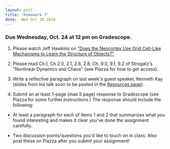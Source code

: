 ```yaml
---
layout: post
title: "Homework 7"
date:  Wed Oct 18 2018
---
```


### Due Wednesday, Oct. 24 at 12 pm on Gradescope. 

1. Please watch Jeff Hawkins on ["Does the Neocortex Use Grid Cell-Like Mechanisms to Learn the Structure of Objects?"](https://simons.berkeley.edu/talks/jeff-hawkins-4-17-18)

2. Please read Ch.1, Ch 2.0, 2.1, 2.6, 2.8, Ch. 9.0, 9.1, 9.2 of Strogatz's "Nonlinear Dynamics and Chaos" (see Piazza for how to get access). 

3. Write a reflective paragraph on last week's guest speaker, Kenneth Kay (slides from his talk soon to be posted in the [Resources page](/resources/)). 

4. Submit an at least 1-page (max 5 page) response to Gradescope (see Piazza for some further instructions.) The response should include the following:

  - At least a paragraph for each of items 1 and 2 that summarizes what you found interesting and makes it clear you've done the assignment carefully.

  - Two discussion points/questions you'd like to touch on in class. Also post these on Piazza after you submit your assignment!

 






